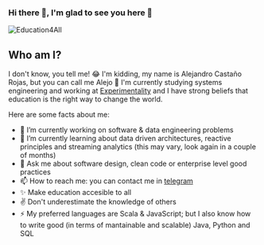 ### Hi there 👋, I'm glad to see you here 👀
![Education4All](https://media.giphy.com/media/kGWeaPn2riLXJV2475/giphy.gif)
## Who am I?
I don't know, you tell me! 😂
I'm kidding, my name is Alejandro Castaño Rojas, but you can call me Alejo 👾
I'm currently studying systems engineering and working at [Experimentality](https://www.experimentality.co/) and I have strong beliefs that education is the right way to change the world.

Here are some facts about me:
- 🔭 I’m currently working on software & data engineering problems
- 🌱 I’m currently learning about data driven architectures, reactive principles and streaming analytics (this may vary, look again in a couple of months)
- 💬 Ask me about software design, clean code or enterprise level good practices
- 📫 How to reach me: you can contact me in [telegram](https://t.me/alejocas)
- ✨ Make education accesible to all
- ✌ Don't underestimate the knowledge of others
- ⚡ My preferred languages are Scala & JavaScript; but I also know how to write good (in terms of mantainable and scalable) Java, Python and SQL

<!--
**alejocas/alejocas** is a ✨ _special_ ✨ repository because its `README.md` (this file) appears on your GitHub profile.

Here are some ideas to get you started:

- 🔭 I’m currently working on ...
- 🌱 I’m currently learning ...
- 👯 I’m looking to collaborate on ...
- 🤔 I’m looking for help with ...
- 💬 Ask me about ...
- 📫 How to reach me: ...
- 😄 Pronouns: ...
- ⚡ Fun fact: ...
-->

